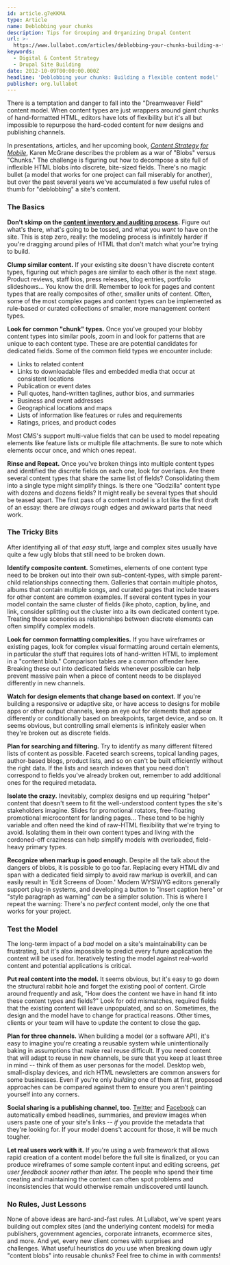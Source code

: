 ```yaml
---
id: article.g7eKKMA
type: Article
name: Deblobbing your chunks
description: Tips for Grouping and Organizing Drupal Content
url: >-
  https://www.lullabot.com/articles/deblobbing-your-chunks-building-a-flexible-content-model
keywords:
  - Digital & Content Strategy
  - Drupal Site Building
date: 2012-10-09T00:00:00.000Z
headline: 'Deblobbing your chunks: Building a flexible content model'
publisher: org.lullabot
---
```

There is a temptation and danger to fall into the "Dreamweaver Field" content model. When content types are just wrappers around giant chunks of hand-formatted HTML, editors have lots of flexibility but it's all but impossible to repurpose the hard-coded content for new designs and publishing channels.

In presentations, articles, and her upcoming book, [*Content Strategy for Mobile*](http://www.abookapart.com/products/content-strategy-for-mobile), Karen McGrane describes the problem as a war of "Blobs" versus "Chunks." The challenge is figuring out how to decompose a site full of inflexible HTML blobs into discrete, bite-sized fields. There's no magic bullet (a model that works for one project can fail miserably for another), but over the past several years we've accumulated a few useful rules of thumb for "deblobbing" a site's content.

### The Basics

**Don't skimp on the [content inventory and auditing process](https://www.lullabot.com/articles/a-toolset-for-enterprise-content-inventories).** Figure out what's there, what's going to be tossed, and what you *want* to have on the site. This is step zero, really: the modeling process is infinitely harder if you're dragging around piles of HTML that don't match what your're trying to build.

**Clump similar content.** If your existing site doesn't have discrete content types, figuring out which pages are similar to each other is the next stage. Product reviews, staff bios, press releases, blog entries, portfolio slideshows… You know the drill. Remember to look for pages and content types that are really composites of other, smaller units of content. Often, some of the most complex pages and content types can be implemented as rule-based or curated collections of smaller, more management content types.

**Look for common "chunk" types.** Once you've grouped your blobby content types into similar pools, zoom in and look for patterns that are unique to each content type. These are are potential candidates for dedicated fields. Some of the common field types we encounter include:

- Links to related content
- Links to downloadable files and embedded media that occur at consistent locations
- Publication or event dates
- Pull quotes, hand-written taglines, author bios, and summaries
- Business and event addresses
- Geographical locations and maps
- Lists of information like features or rules and requirements
- Ratings, prices, and product codes

Most CMS's support multi-value fields that can be used to model repeating elements like feature lists or multiple file attachments. Be sure to note which elements occur once, and which ones repeat.

**Rinse and Repeat.** Once you've broken things into multiple content types and identified the discrete fields on each one, look for overlaps. Are there several content types that share the same list of fields? Consolidating them into a single type might simplify things. Is there one "Godzilla" content type with dozens and dozens fields? It might really be several types that should be teased apart. The first pass of a content model is a lot like the first draft of an essay: there are *always* rough edges and awkward parts that need work.

### The Tricky Bits

After identifying all of that *easy* stuff, large and complex sites usually have quite a few ugly blobs that still need to be broken down.

**Identify composite content.** Sometimes, elements of one content type need to be broken out into their own sub-content-types, with simple parent-child relationships connecting them. Galleries that contain multiple photos, albums that contain multiple songs, and curated pages that include teasers for other content are common examples. If several content types in your model contain the same cluster of fields (like photo, caption, byline, and link, consider splitting out the cluster into a its own dedicated content type. Treating those scenerios as relationships between discrete elements can often simplify complex models.

**Look for common formatting complexities.** If you have wireframes or existing pages, look for complex visual formatting around certain elements, in particular the stuff that requires lots of hand-written HTML to implement in a "content blob." Comparison tables are a common offender here. Breaking these out into dedicated fields whenever possible can help prevent massive pain when a piece of content needs to be displayed differently in new channels.

**Watch for design elements that change based on context.** If you're building a responsive or adaptive site, or have access to designs for mobile apps or other output channels, keep an eye out for elements that appear differently or conditionally based on breakpoints, target device, and so on. It seems obvious, but controlling small elements is infinitely easier when they're broken out as discrete fields.

**Plan for searching and filtering.** Try to identify as many different filtered lists of content as possible. Faceted search screens, topical landing pages, author-based blogs, product lists, and so on can't be built efficiently without the right data. If the lists and search indexes that you need don't correspond to fields you've already broken out, remember to add additional ones for the required metadata.

**Isolate the crazy.** Inevitably, complex designs end up requiring "helper" content that doesn't seem to fit the well-understood content types the site's stakeholders imagine. Slides for promotional rotators, free-floating promotional microcontent for landing pages… These tend to be highly variable and often need the kind of raw-HTML flexibility that we're trying to avoid. Isolating them in their own content types and living with the cordoned-off craziness can help simplify models with overloaded, field-heavy primary types.

**Recognize when markup is good enough.** Despite all the talk about the dangers of blobs, it is possible to go too far. Replacing every HTML div and span with a dedicated field simply to avoid raw markup is overkill, and can easily result in 'Edit Screens of Doom.' Modern WYSIWYG editors generally support plug-in systems, and developing a button to "insert caption here" or "style paragraph as warning" *can* be a simpler solution. This is where I repeat the warning: There's no *perfect* content model, only the one that works for your project.

### Test the Model

The long-term impact of a *bad* model on a site's maintainability can be frustrating, but it's also impossible to predict every future application the content will be used for. Iteratively testing the model against real-world content and potential applications is critical.

**Put real content into the model.** It seems obvious, but it's easy to go down the structural rabbit hole and forget the existing pool of content. Circle around frequently and ask, "How does the content we have in hand fit into these content types and fields?" Look for odd mismatches, required fields that the existing content will leave unpopulated, and so on. Sometimes, the design and the model have to change for practical reasons. Other times, clients or your team will have to update the content to close the gap.

**Plan for three channels.** When building a model (or a software API), it's easy to imagine you're creating a reusable system while unintentionally baking in assumptions that make real reuse difficult. If you need content that will adapt to reuse in new channels, be sure that you keep at least three in mind -- think of them as user personas for the model. Desktop web, small-display devices, and rich HTML newsletters are common answers for some businesses. Even if you're only *building* one of them at first, proposed approaches can be compared against them to ensure you aren't painting yourself into any corners.

**Social sharing is a publishing channel, too**. [Twitter](https://dev.twitter.com/docs/cards) and [Facebook](https://developers.facebook.com/docs/reference/plugins/like/) can automatically embed headlines, summaries, and preview images when users paste one of your site's links -- *if* you provide the metadata that they're looking for. If your model doens't account for those, it will be much tougher.

**Let real users work with it.** If you're using a web framework that allows rapid creation of a content model before the full site is finalized, or you can produce wireframes of some sample content input and editing screens, *get user feedback sooner rather than later.* The people who spend their time creating and maintaining the content can often spot problems and inconsistencies that would otherwise remain undiscovered until launch.

### No Rules, Just Lessons

None of above ideas are hard-and-fast rules. At Lullabot, we've spent years building out complex sites (and the underlying content models) for media publishers, government agencies, corporate intranets, ecommerce sites, and more. And yet, every new client comes with surprises and challenges. What useful heuristics do *you* use when breaking down ugly "content blobs" into reusable chunks? Feel free to chime in with comments!
